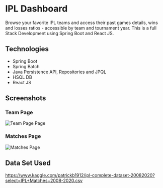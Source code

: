# IPL Dashboard
Browse your favorite IPL teams and access their past games details, wins and losses ratios - accessible by team and tournament year.
This is a full Stack Development using Spring Boot and React JS.

## Technologies
* Spring Boot
* Spring Batch
* Java Persistence API, Repositories and JPQL
* HSQL DB
* React JS

## Screenshots

### Team Page

![Team Page Page](/README/team-page.jpg)

### Matches Page

![Matches Page](/README/matches-page.jpg)

## Data Set Used
https://www.kaggle.com/patrickb1912/ipl-complete-dataset-20082020?select=IPL+Matches+2008-2020.csv
